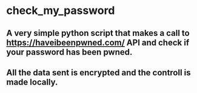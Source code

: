 # check_my_password
## A very simple python script that makes a call to https://haveibeenpwned.com/ API and check if your password has been pwned.
## All the data sent is encrypted and the controll is made locally.

